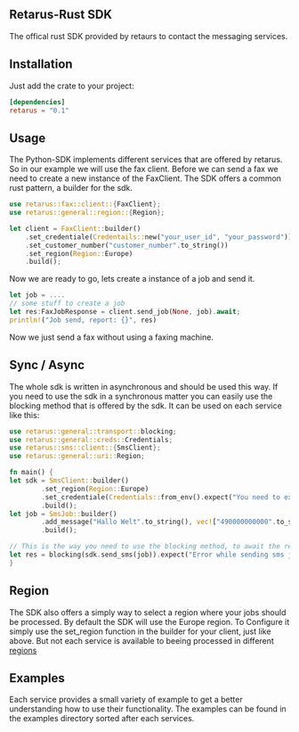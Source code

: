 ## Retarus-Rust SDK
The offical rust SDK provided by retaurs to contact the messaging services.

## Installation
Just add the crate to your project:

```toml
[dependencies]
retarus = "0.1"
```



## Usage
The Python-SDK implements different services that are offered by retarus. So in our example we will use the fax client. Before we can send a fax we need to create a new instance of the FaxClient. The SDK offers a common rust pattern, a builder for the sdk.

```rust
use retarus::fax::client::{FaxClient};
use retarus::general::region::{Region};

let client = FaxClient::builder()
    .set_credentiale(Credentails::new("your_user_id", "your_password"))
    .set_customer_number("customer_number".to_string())
    .set_region(Region::Europe)
    .build();
```

Now we are ready to go, lets create a instance of a job and send it.

```rust
let job = ....
// some stuff to create a job
let res:FaxJobResponse = client.send_job(None, job).await;
println!("Job send, report: {}", res)
```
Now we just send a fax without using a faxing machine.

## Sync / Async
The whole sdk is written in asynchronous and should be used this way. If you need to use the sdk in a synchronous matter you can easily use the blocking method that is offered by the sdk. It can be used on each service like this:

```rust
use retarus::general::transport::blocking;
use retarus::general::creds::Credentials;
use retarus::sms::client::{SmsClient};
use retarus::general::uri::Region;

fn main() {
let sdk = SmsClient::builder()
        .set_region(Region::Europe)
        .set_credentiale(Credentials::from_env().expect("You need to export your credentials"))
        .build();
let job = SmsJob::builder()
        .add_message("Hallo Welt".to_string(), vec!["490000000000".to_string()])
        .build();

// This is the way you need to use the blocking method, to await the result in the current thread.
let res = blocking(sdk.send_sms(job)).expect("Error while sending sms job");
}
```

## Region
The SDK also offers a simply way to select a region where your jobs should be processed. By default the SDK will use the Europe region.
To Configure it simply use the set_region function in the builder for your client, just like above. But not each service is available to beeing processed in different [regions](retarus/src/general/uri.rs)

## Examples
Each service provides a small variety of example to get a better understanding how to use their functionality. The examples can be found in the examples directory sorted after each services.